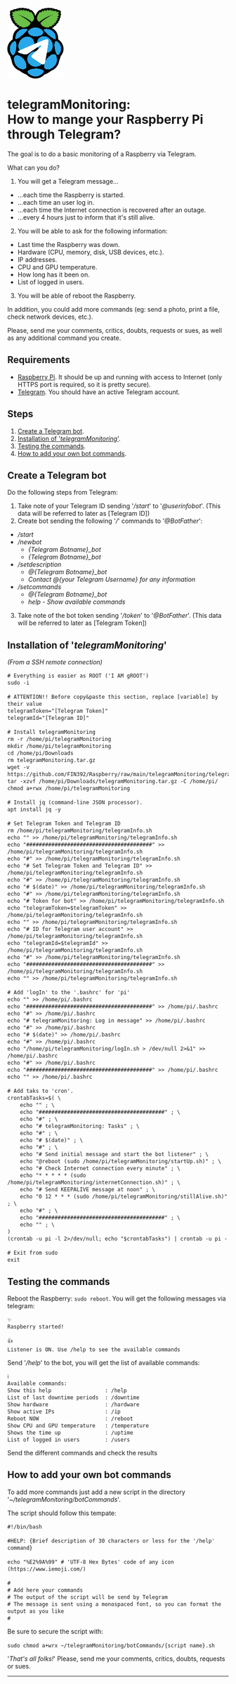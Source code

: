 ![Logo](https://github.com/FIN392/Raspberry/raw/main/images/telegramMonitoring-Logo.png)

# telegramMonitoring:<br>How to mange your Raspberry Pi through Telegram?

The goal is to do a basic monitoring of a Raspberry via Telegram.

What can you do?

1. You will get a Telegram message...
- ...each time the Raspberry is started.
- ...each time an user log in.
- ...each time the Internet connection is recovered after an outage.
- ...every 4 hours just to inform that it's still alive.

2. You will be able to ask for the following information:
- Last time the Raspberry was down.
- Hardware (CPU, memory, disk, USB devices, etc.).
- IP addresses.
- CPU and GPU temperature.
- How long has it been on.
- List of logged in users.

3. You will be able of reboot the Raspberry.

In addition, you could add more commands (eg: send a photo, print a file, check network devices, etc.).

Please, send me your comments, critics, doubts, requests or sues, as well as any additional command you create.

## Requirements

- [Raspberry Pi](https://www.raspberrypi.org). It should be up and running with access to Internet (only HTTPS port is required, so it is pretty secure).
- [Telegram](https://telegram.org). You should have an active Telegram account.

## Steps

1. [Create a Telegram bot](#bot).
2. [Installation of '*telegramMonitoring*'](#installation).
3. [Testing the commands](#testing).
4. [How to add your own bot commands](#more).

## <a name="bot"></a>Create a Telegram bot

Do the following steps from Telegram:
1. Take note of your Telegram ID sending '*/start*' to '*@userinfobot*'. (This data will be referred to later as [Telegram ID])
2. Create bot sending the following '*/*' commands to '*@BotFather*':
- */start*
- */newbot*
	- *{Telegram Botname}_bot*
	- *{Telegram Botname}_bot*
- */setdescription*
	- *@{Telegram Botname}_bot*
	- *Contact @{your Telegram Username} for any information*
- */setcommands*
	- *@{Telegram Botname}_bot*
	- *help - Show available commands*
3. Take note of the bot token sending '*/token*' to '*@BotFather*'. (This data will be referred to later as [Telegram Token])

## <a name="installation"></a>Installation of '*telegramMonitoring*'

*(From a SSH remote connection)*

```
# Everything is easier as ROOT ('I AM gROOT')
sudo -i

# ATTENTION!! Before copy&paste this section, replace [variable] by their value
telegramToken="[Telegram Token]"
telegramId="[Telegram ID]"

# Install telegramMonitoring
rm -r /home/pi/telegramMonitoring
mkdir /home/pi/telegramMonitoring
cd /home/pi/Downloads
rm telegramMonitoring.tar.gz
wget -v https://github.com/FIN392/Raspberry/raw/main/telegramMonitoring/telegramMonitoring.tar.gz
tar -xzvf /home/pi/Downloads/telegramMonitoring.tar.gz -C /home/pi/
chmod a+rwx /home/pi/telegramMonitoring

# Install jq (command-line JSON processor).
apt install jq -y

# Set Telegram Token and Telegram ID
rm /home/pi/telegramMonitoring/telegramInfo.sh
echo "" >> /home/pi/telegramMonitoring/telegramInfo.sh
echo "########################################" >> /home/pi/telegramMonitoring/telegramInfo.sh
echo "#" >> /home/pi/telegramMonitoring/telegramInfo.sh
echo "# Set Telegram Token and Telegram ID" >> /home/pi/telegramMonitoring/telegramInfo.sh
echo "#" >> /home/pi/telegramMonitoring/telegramInfo.sh
echo "# $(date)" >> /home/pi/telegramMonitoring/telegramInfo.sh
echo "#" >> /home/pi/telegramMonitoring/telegramInfo.sh
echo "# Token for bot" >> /home/pi/telegramMonitoring/telegramInfo.sh
echo "telegramToken=$telegramToken" >> /home/pi/telegramMonitoring/telegramInfo.sh
echo "" >> /home/pi/telegramMonitoring/telegramInfo.sh
echo "# ID for Telegram user account" >> /home/pi/telegramMonitoring/telegramInfo.sh
echo "telegramId=$telegramId" >> /home/pi/telegramMonitoring/telegramInfo.sh
echo "#" >> /home/pi/telegramMonitoring/telegramInfo.sh
echo "########################################" >> /home/pi/telegramMonitoring/telegramInfo.sh
echo "" >> /home/pi/telegramMonitoring/telegramInfo.sh

# Add 'logIn' to the '.bashrc' for 'pi'
echo "" >> /home/pi/.bashrc
echo "########################################" >> /home/pi/.bashrc
echo "#" >> /home/pi/.bashrc
echo "# telegramMonitoring: Log in message" >> /home/pi/.bashrc
echo "#" >> /home/pi/.bashrc
echo "# $(date)" >> /home/pi/.bashrc
echo "#" >> /home/pi/.bashrc
echo "/home/pi/telegramMonitoring/logIn.sh > /dev/null 2>&1" >> /home/pi/.bashrc
echo "#" >> /home/pi/.bashrc
echo "########################################" >> /home/pi/.bashrc
echo "" >> /home/pi/.bashrc

# Add taks to 'cron'.
crontabTasks=$( \
    echo "" ; \
    echo "########################################" ; \
    echo "#" ; \
    echo "# telegramMonitoring: Tasks" ; \
    echo "#" ; \
    echo "# $(date)" ; \
    echo "#" ; \
    echo "# Send initial message and start the bot listener" ; \
    echo "@reboot (sudo /home/pi/telegramMonitoring/startUp.sh)" ; \
    echo "# Check Internet connection every minute" ; \
    echo "* * * * * (sudo /home/pi/telegramMonitoring/internetConnection.sh)" ; \
    echo "# Send KEEPALIVE message at noon" ; \
    echo "0 12 * * * (sudo /home/pi/telegramMonitoring/stillAlive.sh)" ; \
    echo "#" ; \
    echo "########################################" ; \
    echo "" ; \
) 
(crontab -u pi -l 2>/dev/null; echo "$crontabTasks") | crontab -u pi -

# Exit from sudo
exit
```

## <a name="testing"></a>Testing the commands

Reboot the Raspberry: ```sudo reboot```. You will get the following messages via telegram:

```
✨
Raspberry started!

👍
Listener is ON. Use /help to see the available commands
```

Send '*/help*' to the bot, you will get the list of available commands:

```
ℹ️
Available commands:
Show this help                 : /help
List of last downtime periods  : /downtime
Show hardware                  : /hardware
Show active IPs                : /ip
Reboot NOW                     : /reboot
Show CPU and GPU temperature   : /temperature
Shows the time up              : /uptime
List of logged in users        : /users
```

Send the different commands and check the results

## <a name="more"></a>How to add your own bot commands

To add more commands just add a new script in the directory '*~/telegramMonitoring/botCommands*'.

The script should follow this tempate:

```
#!/bin/bash

#HELP: {Brief description of 30 characters or less for the '/help' command}

echo "%E2%9A%99" # 'UTF-8 Hex Bytes' code of any icon (https://www.iemoji.com/)

#
# Add here your commands
# The output of the script will be send by Telegram
# The message is sent using a monospaced font, so you can format the output as you like
#
```

Be sure to secure the script with:

```sudo chmod a+wrx ~/telegramMonitoring/botCommands/{script name}.sh```

'*That's all folks!*' Please, send me your comments, critics, doubts, requests or sues.

---
